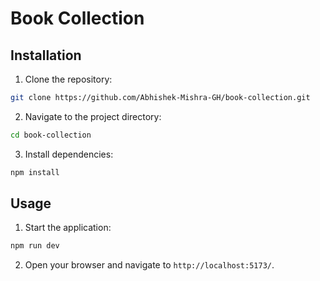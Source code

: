 # Book Collection

## Installation

1. Clone the repository:
  ```bash
  git clone https://github.com/Abhishek-Mishra-GH/book-collection.git
  ```
2. Navigate to the project directory:
  ```bash
  cd book-collection
  ```
3. Install dependencies:
  ```bash
  npm install
  ```

## Usage

1. Start the application:
  ```bash
  npm run dev
  ```
2. Open your browser and navigate to `http://localhost:5173/`.
